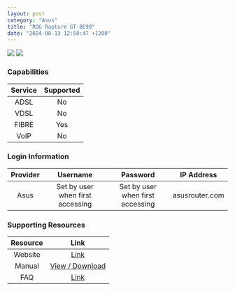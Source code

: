 ```yaml
---
layout: post
category: "Asus"
title: "ROG Rapture GT-BE98"
date: "2024-08-13 12:50:47 +1200"
---
```

<img src="https://www.pbtech.co.nz/imgprod/N/E/NETAS4798__1.jpg?h=4006592598" class="modem_image">
<img src="https://www.pbtech.co.nz/imgprod/N/E/NETAS4798__3.jpg?h=12689786" class="modem_image">

### Capabilities

| Service | Supported |
| :-: | :-: |
| ADSL | No |
| VDSL | No |
| FIBRE | Yes |
| VoIP | No |

### Login Information

| Provider | Username | Password | IP Address |
| :-: | :-: | :-: | :-: |
| Asus | Set by user when first accessing | Set by user when first accessing | asusrouter.com |

### Supporting Resources

| Resource | Link |
| :-: | :-: |
| Website | [Link](https://rog.asus.com/nz/networking/rog-rapture-gt-be98-model/) |
| Manual | [View / Download](https://dlcdnets.asus.com/pub/ASUS/wireless/GT-BE98/E23335_GT-BE98_UM_WEB.pdf?model=GT-BE98) |
| FAQ | [Link](https://rog.asus.com/nz/networking/rog-rapture-gt-be98-model/helpdesk_knowledge/) |
